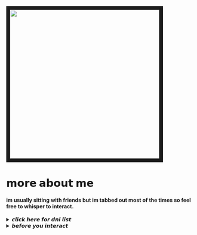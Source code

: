   
<img src="https://i.pinimg.com/736x/a8/00/f2/a800f21e9cdc499e4140dad1f4c78509.jpg" width="400" height="400" border="10"/>
</p>

# 𝗺𝗼𝗿𝗲 𝗮𝗯𝗼𝘂𝘁 𝗺𝗲
<h4> im usually sitting with friends but im tabbed out most of the times so feel free to whisper to interact.</h4>
<details>
<summary> 𝙘𝙡𝙞𝙘𝙠 𝙝𝙚𝙧𝙚 𝙛𝙤𝙧 𝙙𝙣𝙞 𝙡𝙞𝙨𝙩 </summary>
      if you like hazbin hotel, support vivziepop, are a proshipper or okay with it, racist, homophobic, dsmp, more on carrd...
</details>

<details>
<summary> 𝙗𝙚𝙛𝙤𝙧𝙚 𝙮𝙤𝙪 𝙞𝙣𝙩𝙚𝙧𝙖𝙘𝙩 </summary>
  i might miss your messages sometimes due to being afk but i will try to respond as soon as possible. i block freely (specially if you're weird or make me uncomfortable. please consider reading my carrd to learn more of my boundaries and stuff i like.
</details>

  


  
  


